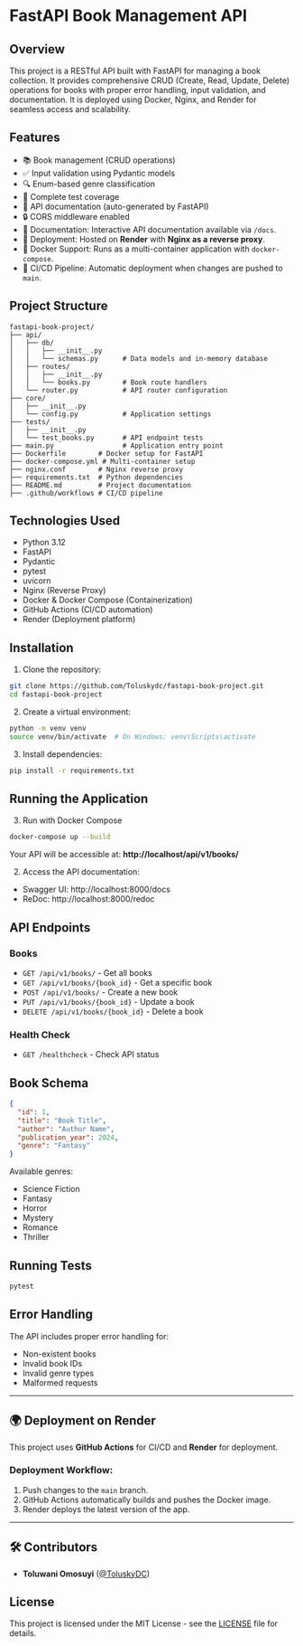 # FastAPI Book Management API

## Overview

This project is a RESTful API built with FastAPI for managing a book collection. It provides comprehensive CRUD (Create, Read, Update, Delete) operations for books with proper error handling, input validation, and documentation. It is deployed using Docker, Nginx, and Render for seamless access and scalability.

## Features

- 📚 Book management (CRUD operations)
- ✅ Input validation using Pydantic models
- 🔍 Enum-based genre classification
- 🧪 Complete test coverage
- 📝 API documentation (auto-generated by FastAPI)
- 🔒 CORS middleware enabled
- 📝 Documentation: Interactive API documentation available via `/docs`.
- 🚀 Deployment: Hosted on **Render** with **Nginx as a reverse proxy**.
- 🐳 Docker Support: Runs as a multi-container application with `docker-compose`.
- 🔄 CI/CD Pipeline: Automatic deployment when changes are pushed to `main`.

## Project Structure

```
fastapi-book-project/
├── api/
│   ├── db/
│   │   ├── __init__.py
│   │   └── schemas.py      # Data models and in-memory database
│   ├── routes/
│   │   ├── __init__.py
│   │   └── books.py        # Book route handlers
│   └── router.py           # API router configuration
├── core/
│   ├── __init__.py
│   └── config.py           # Application settings
├── tests/
│   ├── __init__.py
│   └── test_books.py       # API endpoint tests
├── main.py                 # Application entry point
├── Dockerfile        # Docker setup for FastAPI
├── docker-compose.yml # Multi-container setup
├── nginx.conf        # Nginx reverse proxy 
├── requirements.txt  # Python dependencies
├── README.md         # Project documentation
├── .github/workflows # CI/CD pipeline

```

## Technologies Used

- Python 3.12
- FastAPI
- Pydantic
- pytest
- uvicorn
- Nginx (Reverse Proxy)
- Docker & Docker Compose (Containerization)
- GitHub Actions (CI/CD automation)
- Render (Deployment platform)

## Installation

1. Clone the repository:

```bash
git clone https://github.com/Toluskydc/fastapi-book-project.git
cd fastapi-book-project
```

2. Create a virtual environment:

```bash
python -m venv venv
source venv/bin/activate  # On Windows: venv\Scripts\activate
```

3. Install dependencies:

```bash
pip install -r requirements.txt
```

## Running the Application

3. Run with Docker Compose
```sh
docker-compose up --build
```
Your API will be accessible at: **http://localhost/api/v1/books/**

2. Access the API documentation:

- Swagger UI: http://localhost:8000/docs
- ReDoc: http://localhost:8000/redoc

## API Endpoints

### Books

- `GET /api/v1/books/` - Get all books
- `GET /api/v1/books/{book_id}` - Get a specific book
- `POST /api/v1/books/` - Create a new book
- `PUT /api/v1/books/{book_id}` - Update a book
- `DELETE /api/v1/books/{book_id}` - Delete a book

### Health Check

- `GET /healthcheck` - Check API status

## Book Schema

```json
{
  "id": 1,
  "title": "Book Title",
  "author": "Author Name",
  "publication_year": 2024,
  "genre": "Fantasy"
}
```

Available genres:

- Science Fiction
- Fantasy
- Horror
- Mystery
- Romance
- Thriller

## Running Tests

```bash
pytest
```

## Error Handling

The API includes proper error handling for:

- Non-existent books
- Invalid book IDs
- Invalid genre types
- Malformed requests

---

## 🌍 Deployment on Render
This project uses **GitHub Actions** for CI/CD and **Render** for deployment.

### **Deployment Workflow:**
1. Push changes to the `main` branch.
2. GitHub Actions automatically builds and pushes the Docker image.
3. Render deploys the latest version of the app.

---

## 🛠️ Contributors
- **Toluwani Omosuyi** ([@ToluskyDC](https://github.com/ToluskyDC))


## License

This project is licensed under the MIT License - see the [LICENSE](LICENSE) file for details.


